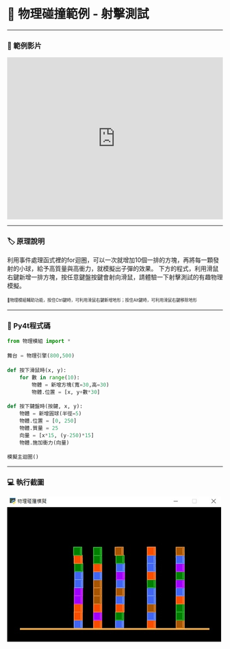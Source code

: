 # 🔰 物理碰撞範例 - 射擊測試

--------------

### 🎦 範例影片

<div style="padding:75% 0 0 0;position:relative;"><iframe src="https://player.vimeo.com/video/584276116?badge=0&amp;autopause=0&amp;player_id=0&amp;app_id=58479" frameborder="0" allow="autoplay; fullscreen; picture-in-picture" allowfullscreen style="position:absolute;top:0;left:0;width:100%;height:100%;" title="shoot.mp4"></iframe></div><script src="https://player.vimeo.com/api/player.js"></script>

--------------

### 🏷️ 原理說明

利用事件處理函式裡的for迴圈，可以一次就增加10個一排的方塊，再將每一顆發射的小球，給予高質量與高衝力，就模擬出子彈的效果。
下方的程式，利用滑鼠右鍵新增一排方塊，按任意鍵盤按鍵會射向滑鼠，請體驗一下射擊測試的有趣物理模擬。

<sup><sub>💬物理模組輔助功能，按住Ctrl鍵時，可利用滑鼠右鍵新增地形；按住Alt鍵時，可利用滑鼠右鍵移除地形</sub></sup>

--------------

### 📄 Py4t程式碼

```python
from 物理模組 import *

舞台 = 物理引擎(800,500)

def 按下滑鼠時(x, y):
    for 數 in range(10):        
        物體 = 新增方塊(寬=30,高=30)
        物體.位置 = [x, y+數*30]
        
def 按下鍵盤時(按鍵, x, y):
    物體 = 新增圓球(半徑=5)
    物體.位置 = [0, 250]
    物體.質量 = 25
    向量 = [x*15, (y-250)*15]
    物體.施加衝力(向量)
    
模擬主迴圈()
```

--------------

### 💻 執行截圖

![執行截圖](shoot.jpg)


